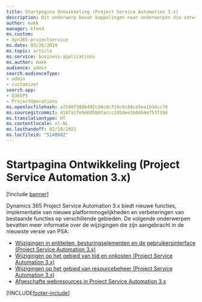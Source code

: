 ```yaml
---
title: Startpagina Ontwikkeling (Project Service Automation 3.x)
description: Dit onderwerp bevat koppelingen naar onderwerpen die ontwikkelingsinformatie bieden voor Dynamics 365 Project Service Automation (PSA) versie 3.x.
author: makk
manager: kfend
ms.custom:
- dyn365-projectservice
ms.date: 03/26/2019
ms.topic: article
ms.service: business-applications
ms.author: makk
audience: admin
search.audienceType:
- admin
- customizer
search.app:
- D365PS
- ProjectOperations
ms.openlocfilehash: a7548f588b492cd4c8cf19c0c88ce5ea1b34cc76
ms.sourcegitcommit: 418fa1fe9d605b8faccc2d5dee1b04b4e753f194
ms.translationtype: HT
ms.contentlocale: nl-NL
ms.lasthandoff: 02/10/2021
ms.locfileid: "5148682"
---
```

# <a name="development-home-page-project-service-automation-3x"></a>Startpagina Ontwikkeling (Project Service Automation 3.x)

[!include [banner](../../includes/psa-now-project-operations.md)]

Dynamics 365 Project Service Automation 3.x biedt nieuwe functies, implementatie van nieuwe platformmogelijkheden en verbeteringen van bestaande functies op verschillende gebieden. De volgende onderwerpen bevatten meer informatie over de wijzigingen die zijn aangebracht in de nieuwste versie van PSA:

- [Wijzigingen in entiteiten, besturingselementen en de gebruikersinterface (Project Service Automation 3.x)](../developer-guides/entity-changes-v3.x.md)
- [Wijzigingen op het gebied van tijd en onkosten (Project Service Automation 3.x)](../developer-guides/time-expense-changes-v3.x.md)
- [Wijzigingen op het gebied van resourcebeheer (Project Service Automation 3.x)](../developer-guides/resource-management-changes-v3.x.md)
- [Afgeschafte webresources in Project Service Automation 3.x](../developer-guides/web-resources-deprecated-v3.x.md)


[!INCLUDE[footer-include](../../includes/footer-banner.md)]